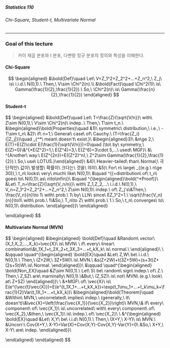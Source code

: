 ##### Statistics 110

###### Chi-Square, Student-t, Multivariate Normal

---



### Goal of this lecture

> 카이 제곱 분포와 t 분포, 다변량 정규 분포의 정의와 특성을 이해한다.









#### Chi-Square

$$
\begin{aligned}
&\bold{Def}\quad Let\ V=Z_1^2+Z_2^2+...+Z_n^2,\ Z_j\ is\ i.i.d.\ N(0,1).\ Then,\ V\sim \Chi^2(n).\\
&\bold{Fact}\quad \Chi^2(1)\ is\ Gamma(\frac{1}{2},\frac{1}{2}).\ So,\ \Chi^2(n)\ is\ Gamma(\frac{n}{2},\frac{1}{2})
\end{aligned}
$$









#### Student-t

$$
\begin{aligned}
&\bold{Def}\quad Let\ T=\frac{Z}{\sqrt{V/n}}\ with\ Z\sim N(0,1),\ V\sim \Chi^2(n)\ indep..\ Then,\ T\sim t_n.\\
&\begin{aligned}\bold{Properties}\quad &1)\ symmetric\ distribution,\ i.e.,\ -T\sim t_n\\
&2)\ if\ n=1,\ General\ case\ of\ Cauchy.\ (T=\frac{Z_i}{|Z_j|})\quad _{^*\ mean\ doesn't\ exist.}\\
&\begin{aligned}3)\ &n\ge 2,\ E(T)=E(Z)\cdot E(\frac{1}{\sqrt{V/n}})=0\quad (\to\ by\ symmetry,\ E(Z)=0)\\&^{*E(Z^2)=1,\ E(Z^4)=3,\ E(Z^6)=3\cdot 5,...\ used\ MGF}\\
&\ ^{Another\ way:\ E(Z^{2n})=E((Z^2)^n),\ Z^2\sim Gamma(\frac{1}{2},\frac{1}{2}).\ So,\ use\ LOTUS.}\end{aligned}\\
&4)\ Heavier-tailed\ than\ Normal;\ 극단적인\ 값이\ 발생할\ 확률이\ 크다는\ 것을\ 의미\\
&5)\ For\ n\ large\ _{(e.g.\ n\ge 30)},\ t_n\ looks\ very\ much\ like\ N(0,1)\\
&\quad ^{(=distribution\ of\ t_n\ goes\ to\ N(0,1)\ as\ n\to\infin)}\\
&\quad ^{\begin{aligned}\bold{^*Proof)}\ &Let\ T_n=\frac{Z}{\sqrt{V_n/n}}\ with\ Z_1,Z_2,...\ i.i.d.\ N(0,1),\ V_n=Z_1^2+Z_2^2+...+Z_n^2,\ Z\sim N(0,1)\ indep.\ of\ Z_j's\\&Then,\ \frac{V_n}{n}\to 1\ with\ prob.\ 1\ by\ LLN\ since\ EZ_1^2=1.\ \sqrt{\frac{V_n}{n}}\to1\ with\ prob.\ 1\\&So,\ T_n\to Z\ with\ prob.\ 1.\ So,\ t_n\ converges\ to\ N(0,1)\ distribution. \end{aligned}}\\
\end{aligned}

\end{aligned}
$$









#### Multivariate Normal (MVN)

$$
\begin{aligned}
&\begin{aligned}
\bold{Def}\quad &Random\ vector\ (X_1,X_2,...,X_k)=\vec{X}\ is\ MVN\ \ if\ every\ linear\ combination\\&t_1X_1+t_2X_2+t_3X_3+...+t_kX_k\ is\ normal.\\
\end{aligned}\\
\\
&\qquad \quad^{\begin{aligned}
\bold{EX}\quad &Let\ Z,W\ be\ i.i.d.\ N(0,1).\ Then,\ (Z+2W,\ 3Z+5W)\ is\ MVN.\\
&s(Z+2W)+t(3Z+5W)=(s+3t)Z+(2s+5t)W\ is\ Normal.
\end{aligned}}\\
&\qquad \quad^{\begin{aligned}
\bold{Non\_EX}\quad &Z\sim N(0,1).\ Let\ S\ be\ random\ sign\ indep.\ of\ Z.\ Then,\ Z,SZ\ are\ marninally\ N(0,1).\\&But,\ (Z,SZ)\ is\ not\ MVN\ (e.g.\ look\ at\ Z+SZ)
\end{aligned}}\\
\\
&*MGF\ of\ \vec{X}\ is\ E(e^{\vec{t}\vec{X}})=E(e^{t_1X_1+...+t_kX_k})=\exp(t_1\mu_1+...+t_k\mu_k+\frac{1}{2}Var(t_1X_1+...+t_kX_k))\\
&\begin{aligned}\bold{Theorem}\quad &Within\ MVN,\ uncorrelated\ implies\ indep.\ (generally,\ it\ doesn't)\\&\vec{X}=\left(\frac{\vec{X_1}}{\vec{X_2}}\right)\ MVN,\\& if\ every\ component\ of\ \vec{X_1}\ is\ uncorrelated\ with\ every\ component\ of\ \vec{X_2},\\&then,\ \vec{X_1}\ is\ indep.\ of\ \vec{X_2}\\
\\
&^{\begin{aligned}
\bold{EX}\quad &Let\ X,Y\ be\ i.i.d\ N(0,1).\ Then,\ (X+Y,\ X-Y)\ is\ MVN.\\
&Uncorr:\ Cov(X+Y,\ X-Y)=Var(X)+Cov(X,Y)-Cov(X,Y)-Var(Y)=0\\
&So,\ X+Y,\ X-Y\ are\ indep.
\end{aligned}}\\

\end{aligned}
\end{aligned}
$$

